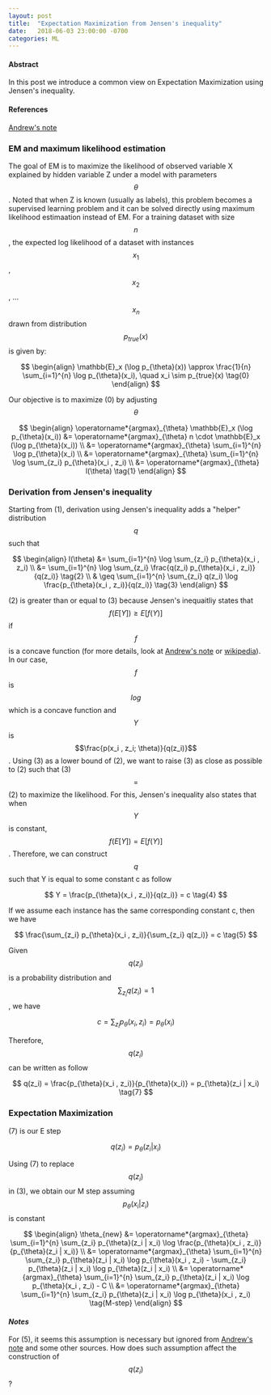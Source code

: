 ```yaml
---
layout: post
title:  "Expectation Maximization from Jensen's inequality"
date:   2018-06-03 23:00:00 -0700
categories: ML
---
```


#### __Abstract__
In this post we introduce a common view on Expectation Maximization using Jensen's inequality.

#### __References__
[Andrew's note]: http://cs229.stanford.edu/notes/cs229-notes8.pdf
[wikipedia]: https://en.wikipedia.org/wiki/Jensen%27s_inequality

[Andrew's note]


### __EM and maximum likelihood estimation__
The goal of EM is to maximize the likelihood of observed variable X explained by hidden variable Z under a model with 
parameters $$\theta$$. Noted that when Z is known (usually as labels), this problem becomes a supervised learning problem and 
it can be solved directly using maximum likelihood estimaation instead of EM. For a training dataset with size $$n$$, the expected log likelihood of
a dataset with instances $$x_1$$, $$x_2$$, ... $$x_n$$ drawn from distribution $$p_{true}(x)$$ is given by:

$$
\begin{align}
    \mathbb{E}_x (\log p_{\theta}(x)) \approx \frac{1}{n} \sum_{i=1}^{n} \log p_{\theta}(x_i), \quad x_i \sim p_{true}(x) \tag{0}
\end{align}
$$

Our objective is to maximize (0) by adjusting $$\theta$$

$$
\begin{align}
    \operatorname*{argmax}_{\theta} \mathbb{E}_x (\log p_{\theta}(x_i)) &= \operatorname*{argmax}_{\theta} n \cdot \mathbb{E}_x (\log p_{\theta}(x_i)) \\
                                                                        &= \operatorname*{argmax}_{\theta} \sum_{i=1}^{n} \log p_{\theta}(x_i) \\
                                                                        &= \operatorname*{argmax}_{\theta} \sum_{i=1}^{n} \log \sum_{z_i} p_{\theta}(x_i , z_i) \\
                                                                        &= \operatorname*{argmax}_{\theta} l(\theta) \tag{1}
\end{align}
$$


### __Derivation from Jensen's inequality__
Starting from (1), derivation using Jensen's inequality adds a "helper" distribution $$q$$ such that

$$
\begin{align}
    l(\theta) &= \sum_{i=1}^{n} \log \sum_{z_i} p_{\theta}(x_i , z_i)  \\
              &= \sum_{i=1}^{n} \log \sum_{z_i} \frac{q(z_i) p_{\theta}(x_i , z_i)}{q(z_i)} \tag{2} \\
              & \geq \sum_{i=1}^{n} \sum_{z_i} q(z_i) \log \frac{p_{\theta}(x_i , z_i)}{q(z_i)} \tag{3}
\end{align}
$$

(2) is greater than or equal to (3) because Jensen's inequaitliy states that $$f(E[Y]) \geq E[f(Y)]$$ 
if $$f$$ is a concave function (for more details, look at [Andrew's note] or [wikipedia]). 
In our case, $$f$$ is $$log$$ which is a concave function and $$Y$$ is $$\frac{p(x_i , z_i; \theta)}{q(z_i)}$$. 
Using (3) as a lower bound of (2), 
we want to raise (3) as close as possible to (2) such that (3) $$=$$ (2) to maximize the likelihood. 
For this, Jensen's inequality also states that when $$Y$$ is constant, $$f(E[Y]) = E[f(Y)]$$. 
Therefore, we can construct $$q$$ such that Y is equal to some constant c as follow

$$
    Y = \frac{p_{\theta}(x_i , z_i)}{q(z_i)} = c \tag{4}
$$ 

If we assume each instance has the same corresponding constant c, then we have

$$
    \frac{\sum_{z_i} p_{\theta}(x_i , z_i)}{\sum_{z_i} q(z_i)} = c \tag{5}
$$

Given $$q(z_i)$$ is a probability distribution and $$\sum_{z_i} q(z_i) = 1$$, we have

$$
    c = \sum_{z_i} p_{\theta}(x_i , z_i) = p_{\theta}(x_i) \tag{6}
$$

Therefore, $$q(z_i)$$ can be written as follow

$$
    q(z_i) = \frac{p_{\theta}(x_i , z_i)}{p_{\theta}(x_i)} = p_{\theta}(z_i | x_i) \tag{7}
$$

### __Expectation Maximization__
(7) is our E step

$$
    q(z_i) = p_{\theta}(z_i | x_i) \tag{E-step}
$$

Using (7) to replace $$q(z_i)$$ in (3), we obtain our M step assuming $$p_{\theta}(x_i \vert z_i)$$ is constant

$$
\begin{align}
    \theta_{new} &= \operatorname*{argmax}_{\theta} \sum_{i=1}^{n} \sum_{z_i} p_{\theta}(z_i | x_i) \log \frac{p_{\theta}(x_i , z_i)}{p_{\theta}(z_i | x_i)} \\
                 &= \operatorname*{argmax}_{\theta} \sum_{i=1}^{n} \sum_{z_i} p_{\theta}(z_i | x_i) \log p_{\theta}(x_i , z_i) - \sum_{z_i} p_{\theta}(z_i | x_i) \log p_{\theta}(z_i | x_i) \\
                 &= \operatorname*{argmax}_{\theta} \sum_{i=1}^{n} \sum_{z_i} p_{\theta}(z_i | x_i) \log p_{\theta}(x_i , z_i) - C \\
                 &= \operatorname*{argmax}_{\theta} \sum_{i=1}^{n} \sum_{z_i} p_{\theta}(z_i | x_i) \log p_{\theta}(x_i , z_i) \tag{M-step}
\end{align}
$$

#### *__Notes__*
For (5), it seems this assumption is necessary but ignored from [Andrew's note] and some other sources. 
How does such assumption affect the construction of $$q(z_i)$$?




